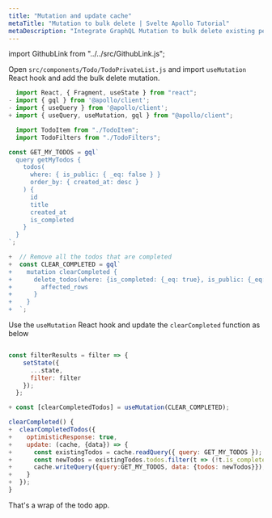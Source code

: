 ```yaml
---
title: "Mutation and update cache"
metaTitle: "Mutation to bulk delete | Svelte Apollo Tutorial"
metaDescription: "Integrate GraphQL Mutation to bulk delete existing personal todos. Update local cache after mutation using readQuery and writeQuery."
---
```


import GithubLink from "../../src/GithubLink.js";

Open `src/components/Todo/TodoPrivateList.js` and import `useMutation` React hook and add the bulk delete mutation.

<GithubLink link="https://github.com/hasura/learn-graphql/blob/master/tutorials/frontend/react-apollo-hooks/app-final/src/components/Todo/TodoPrivateList.js" text="src/components/Todo/TodoPrivateList.js" />

```javascript
  import React, { Fragment, useState } from "react";
- import { gql } from '@apollo/client';
- import { useQuery } from '@apollo/client';
+ import { useQuery, useMutation, gql } from "@apollo/client";

  import TodoItem from "./TodoItem";
  import TodoFilters from "./TodoFilters";

const GET_MY_TODOS = gql`
  query getMyTodos {
    todos(
      where: { is_public: { _eq: false } }
      order_by: { created_at: desc }
    ) {
      id
      title
      created_at
      is_completed
    }
  }
`;

+  // Remove all the todos that are completed
+  const CLEAR_COMPLETED = gql`
+    mutation clearCompleted {
+      delete_todos(where: {is_completed: {_eq: true}, is_public: {_eq: false}}) {
+        affected_rows
+      }
+    }
+  `;
```

Use the `useMutation` React hook and update the `clearCompleted` function as below

```javascript

const filterResults = filter => {
    setState({
      ...state,
      filter: filter
    });
  };

+ const [clearCompletedTodos] = useMutation(CLEAR_COMPLETED);

clearCompleted() {
+  clearCompletedTodos({
+    optimisticResponse: true,
+    update: (cache, {data}) => {
+      const existingTodos = cache.readQuery({ query: GET_MY_TODOS });
+      const newTodos = existingTodos.todos.filter(t => (!t.is_completed));
+      cache.writeQuery({query:GET_MY_TODOS, data: {todos: newTodos}});
+    }
+  });
}
```

That's a wrap of the todo app.
